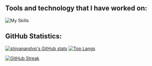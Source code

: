 ## Tools and technology that I have worked on:
![My Skills](https://skillicons.dev/icons?i=rust,cpp,python,linux,gtk,qt,git,github,gitlab,vscode)

## GitHub Statistics:
[![shivanandvp's GitHub stats](https://github-readme-stats.vercel.app/api?username=shivanandvp&count_private=true&show_icons=true&line_height=40&theme=vue-dark)](https://github.com/shivanandvp)
[![Top Langs](https://github-readme-stats.vercel.app/api/top-langs/?username=shivanandvp&theme=vue-dark)](https://github.com/shivanandvp)

[![GitHub Streak](https://streak-stats.demolab.com?user=shivanandvp&theme=vue-dark&border_radius=5&date_format=M%20j%5B%2C%20Y%5D&mode=weekly)](https://github.com/shivanandvp)

